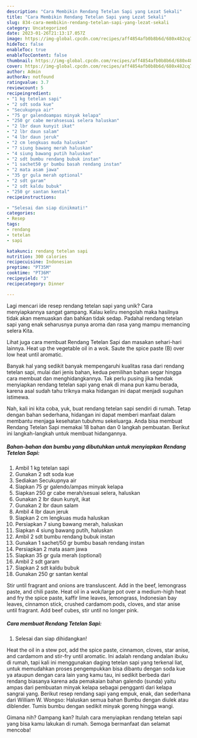 ```yaml
---
description: "Cara Membikin Rendang Tetelan Sapi yang Lezat Sekali"
title: "Cara Membikin Rendang Tetelan Sapi yang Lezat Sekali"
slug: 834-cara-membikin-rendang-tetelan-sapi-yang-lezat-sekali
category: Uncategorized
date: 2023-01-26T21:13:17.057Z
image: https://img-global.cpcdn.com/recipes/aff4854afb0b8b6d/680x482cq70/rendang-tetelan-sapi-foto-resep-utama.jpg
hideToc: false
enableToc: true
enableTocContent: false
thumbnail: https://img-global.cpcdn.com/recipes/aff4854afb0b8b6d/680x482cq70/rendang-tetelan-sapi-foto-resep-utama.jpg
cover: https://img-global.cpcdn.com/recipes/aff4854afb0b8b6d/680x482cq70/rendang-tetelan-sapi-foto-resep-utama.jpg
author: Admin
authorAv: notfound
ratingvalue: 3.7
reviewcount: 5
recipeingredient:
- "1 kg tetelan sapi"
- "2 sdt soda kue"
- "Secukupnya air"
- "75 gr galendoampas minyak kelapa"
- "250 gr cabe merahsesuai selera haluskan"
- "2 lbr daun kunyit ikat"
- "2 lbr daun salam"
- "4 lbr daun jeruk"
- "2 cm lengkuas muda haluskan"
- "7 siung bawang merah haluskan"
- "4 siung bawang putih haluskan"
- "2 sdt bumbu rendang bubuk instan"
- "1 sachet50 gr bumbu basah rendang instan"
- "2 mata asam jawa"
- "35 gr gula merah optional"
- "2 sdt garam"
- "2 sdt kaldu bubuk"
- "250 gr santan kental"
recipeinstructions:

- "Selesai dan siap dinikmati!"
categories:
- Resep
tags:
- rendang
- tetelan
- sapi

katakunci: rendang tetelan sapi 
nutrition: 300 calories
recipecuisine: Indonesian
preptime: "PT35M"
cooktime: "PT36M"
recipeyield: "3"
recipecategory: Dinner

---
```





Lagi mencari ide resep rendang tetelan sapi yang unik? Cara menyiapkannya sangat gampang. Kalau keliru mengolah maka hasilnya tidak akan memuaskan dan bahkan tidak sedap. Padahal rendang tetelan sapi yang enak seharusnya punya aroma dan rasa yang mampu memancing selera Kita.





Lihat juga cara membuat Rendang Tetelan Sapi dan masakan sehari-hari lainnya. Heat up the vegetable oil in a wok. Saute the spice paste (B) over low heat until aromatic.

Banyak hal yang sedikit banyak mempengaruhi kualitas rasa dari rendang tetelan sapi, mulai dari jenis bahan, kedua pemilihan bahan segar hingga cara membuat dan menghidangkannya. Tak perlu pusing jika hendak menyiapkan rendang tetelan sapi yang enak di mana pun kamu berada, karena asal sudah tahu triknya maka hidangan ini dapat menjadi suguhan istimewa.






Nah, kali ini kita coba, yuk, buat rendang tetelan sapi sendiri di rumah. Tetap dengan bahan sederhana, hidangan ini dapat memberi manfaat dalam membantu menjaga kesehatan tubuhmu sekeluarga. Anda bisa membuat Rendang Tetelan Sapi memakai 18 bahan dan 0 langkah pembuatan. Berikut ini langkah-langkah untuk membuat hidangannya.

<!--inarticleads1-->

##### Bahan-bahan dan bumbu yang dibutuhkan untuk menyiapkan Rendang Tetelan Sapi:

1. Ambil 1 kg tetelan sapi
1. Gunakan 2 sdt soda kue
1. Sediakan Secukupnya air
1. Siapkan 75 gr galendo/ampas minyak kelapa
1. Siapkan 250 gr cabe merah/sesuai selera, haluskan
1. Gunakan 2 lbr daun kunyit, ikat
1. Gunakan 2 lbr daun salam
1. Ambil 4 lbr daun jeruk
1. Siapkan 2 cm lengkuas muda haluskan
1. Persiapkan 7 siung bawang merah, haluskan
1. Siapkan 4 siung bawang putih, haluskan
1. Ambil 2 sdt bumbu rendang bubuk instan
1. Gunakan 1 sachet/50 gr bumbu basah rendang instan
1. Persiapkan 2 mata asam jawa
1. Siapkan 35 gr gula merah (optional)
1. Ambil 2 sdt garam
1. Siapkan 2 sdt kaldu bubuk
1. Gunakan 250 gr santan kental


Stir until fragrant and onions are transluscent. Add in the beef, lemongrass paste, and chili paste. Heat oil in a wok/large pot over a medium-high heat and fry the spice paste, kaffir lime leaves, lemongrass, Indonesian bay leaves, cinnamon stick, crushed cardamom pods, cloves, and star anise until fragrant. Add beef cubes, stir until no longer pink. 

<!--inarticleads2-->

##### Cara membuat Rendang Tetelan Sapi:


1. Selesai dan siap dihidangkan!

Heat the oil in a stew pot, add the spice paste, cinnamon, cloves, star anise, and cardamom and stir-fry until aromatic. Ini adalah rendang andalan ibuku di rumah, tapi kali ini menggunakan daging tetelan sapi yang terkenal liat, untuk memudahkan proses pengempukkan bisa dibantu dengan soda kue ya ataupun dengan cara lain yang kamu tau, ini sedikit berbeda dari rendang biasanya karena ada pemakaian bahan galendo (sunda) yaitu ampas dari pembuatan minyak kelapa sebagai pengganti dari kelapa sangrai yang. Berikut resep rendang sapi yang empuk, enak, dan sederhana dari William W. Wongso: Haluskan semua bahan Bumbu dengan diulek atau diblender. Tumis bumbu dengan sedikit minyak goreng hingga wangi. 

Gimana nih? Gampang kan? Itulah cara menyiapkan rendang tetelan sapi yang bisa kamu lakukan di rumah. Semoga bermanfaat dan selamat mencoba!
